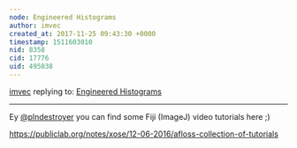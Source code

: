 ```yaml
---
node: Engineered Histograms
author: imvec
created_at: 2017-11-25 09:43:30 +0000
timestamp: 1511603010
nid: 8358
cid: 17776
uid: 495038
---
```




[imvec](../profile/imvec) replying to: [Engineered Histograms](../notes/cfastie/06-21-2013/engineered-histograms)

----
Ey [@plndestroyer](/profile/plndestroyer) you can find some Fiji (ImageJ) video tutorials here ;)

https://publiclab.org/notes/xose/12-06-2016/afloss-collection-of-tutorials